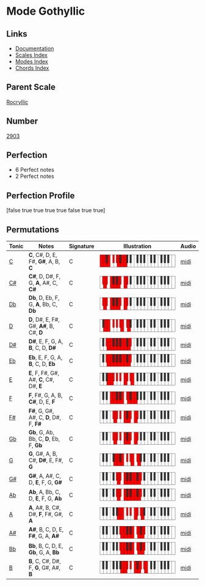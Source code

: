 # Mode Gothyllic

## Links

- [Documentation](index.md)
- [Scales Index](Scales.md)
- [Modes Index](Modes.md)
- [Chords Index](Chords.md)

## Parent Scale

[Rocryllic](ScaleRocryllic.md)

## Number

[2903](https://ianring.com/musictheory/scales/2903)

## Perfection

- 6 Perfect notes
- 2 Perfect notes

## Perfection Profile

[false true true true true false true true]

## Permutations

| Tonic | Notes | Signature | Illustration | Audio |
|-------|-------|-----------|--------------|-------|
| [C](ModeCNaturalGothyllic.md) | **C**, C#, D, E, F#, **G#**, A, B, **C** | C | ![CNaturalGothyllic](ModeCNaturalGothyllic.png) | [midi](https://github.com/edipermadi/music/blob/main/docs/ModeCNaturalGothyllic.mid?raw=true) |
| [C#](ModeCSharpGothyllic.md) | **C#**, D, D#, F, G, **A**, A#, C, **C#** | C | ![CSharpGothyllic](ModeCSharpGothyllic.png) | [midi](https://github.com/edipermadi/music/blob/main/docs/ModeCSharpGothyllic.mid?raw=true) |
| [Db](ModeDFlatGothyllic.md) | **Db**, D, Eb, F, G, **A**, Bb, C, **Db** | C | ![DFlatGothyllic](ModeDFlatGothyllic.png) | [midi](https://github.com/edipermadi/music/blob/main/docs/ModeDFlatGothyllic.mid?raw=true) |
| [D](ModeDNaturalGothyllic.md) | **D**, D#, E, F#, G#, **A#**, B, C#, **D** | C | ![DNaturalGothyllic](ModeDNaturalGothyllic.png) | [midi](https://github.com/edipermadi/music/blob/main/docs/ModeDNaturalGothyllic.mid?raw=true) |
| [D#](ModeDSharpGothyllic.md) | **D#**, E, F, G, A, **B**, C, D, **D#** | C | ![DSharpGothyllic](ModeDSharpGothyllic.png) | [midi](https://github.com/edipermadi/music/blob/main/docs/ModeDSharpGothyllic.mid?raw=true) |
| [Eb](ModeEFlatGothyllic.md) | **Eb**, E, F, G, A, **B**, C, D, **Eb** | C | ![EFlatGothyllic](ModeEFlatGothyllic.png) | [midi](https://github.com/edipermadi/music/blob/main/docs/ModeEFlatGothyllic.mid?raw=true) |
| [E](ModeENaturalGothyllic.md) | **E**, F, F#, G#, A#, **C**, C#, D#, **E** | C | ![ENaturalGothyllic](ModeENaturalGothyllic.png) | [midi](https://github.com/edipermadi/music/blob/main/docs/ModeENaturalGothyllic.mid?raw=true) |
| [F](ModeFNaturalGothyllic.md) | **F**, F#, G, A, B, **C#**, D, E, **F** | C | ![FNaturalGothyllic](ModeFNaturalGothyllic.png) | [midi](https://github.com/edipermadi/music/blob/main/docs/ModeFNaturalGothyllic.mid?raw=true) |
| [F#](ModeFSharpGothyllic.md) | **F#**, G, G#, A#, C, **D**, D#, F, **F#** | C | ![FSharpGothyllic](ModeFSharpGothyllic.png) | [midi](https://github.com/edipermadi/music/blob/main/docs/ModeFSharpGothyllic.mid?raw=true) |
| [Gb](ModeGFlatGothyllic.md) | **Gb**, G, Ab, Bb, C, **D**, Eb, F, **Gb** | C | ![GFlatGothyllic](ModeGFlatGothyllic.png) | [midi](https://github.com/edipermadi/music/blob/main/docs/ModeGFlatGothyllic.mid?raw=true) |
| [G](ModeGNaturalGothyllic.md) | **G**, G#, A, B, C#, **D#**, E, F#, **G** | C | ![GNaturalGothyllic](ModeGNaturalGothyllic.png) | [midi](https://github.com/edipermadi/music/blob/main/docs/ModeGNaturalGothyllic.mid?raw=true) |
| [G#](ModeGSharpGothyllic.md) | **G#**, A, A#, C, D, **E**, F, G, **G#** | C | ![GSharpGothyllic](ModeGSharpGothyllic.png) | [midi](https://github.com/edipermadi/music/blob/main/docs/ModeGSharpGothyllic.mid?raw=true) |
| [Ab](ModeAFlatGothyllic.md) | **Ab**, A, Bb, C, D, **E**, F, G, **Ab** | C | ![AFlatGothyllic](ModeAFlatGothyllic.png) | [midi](https://github.com/edipermadi/music/blob/main/docs/ModeAFlatGothyllic.mid?raw=true) |
| [A](ModeANaturalGothyllic.md) | **A**, A#, B, C#, D#, **F**, F#, G#, **A** | C | ![ANaturalGothyllic](ModeANaturalGothyllic.png) | [midi](https://github.com/edipermadi/music/blob/main/docs/ModeANaturalGothyllic.mid?raw=true) |
| [A#](ModeASharpGothyllic.md) | **A#**, B, C, D, E, **F#**, G, A, **A#** | C | ![ASharpGothyllic](ModeASharpGothyllic.png) | [midi](https://github.com/edipermadi/music/blob/main/docs/ModeASharpGothyllic.mid?raw=true) |
| [Bb](ModeBFlatGothyllic.md) | **Bb**, B, C, D, E, **Gb**, G, A, **Bb** | C | ![BFlatGothyllic](ModeBFlatGothyllic.png) | [midi](https://github.com/edipermadi/music/blob/main/docs/ModeBFlatGothyllic.mid?raw=true) |
| [B](ModeBNaturalGothyllic.md) | **B**, C, C#, D#, F, **G**, G#, A#, **B** | C | ![BNaturalGothyllic](ModeBNaturalGothyllic.png) | [midi](https://github.com/edipermadi/music/blob/main/docs/ModeBNaturalGothyllic.mid?raw=true) |
